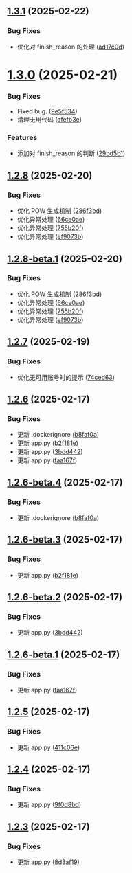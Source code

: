 ## [1.3.1](https://github.com/iidamie/deepseek2api/compare/v1.3.0...v1.3.1) (2025-02-22)


### Bug Fixes

* 优化对 finish_reason 的处理 ([ad17c0d](https://github.com/iidamie/deepseek2api/commit/ad17c0df6ffffcd741f281894bc1bd1ebf99ba3d))

# [1.3.0](https://github.com/iidamie/deepseek2api/compare/v1.2.8...v1.3.0) (2025-02-21)


### Bug Fixes

* Fixed bug. ([9e5f534](https://github.com/iidamie/deepseek2api/commit/9e5f5349785452df2c99170c701240fcc6c779ba))
* 清理无用代码 ([afefb3e](https://github.com/iidamie/deepseek2api/commit/afefb3e685564550a3871454da821ded28626bae))


### Features

* 添加对 finish_reason 的判断 ([29bd5b1](https://github.com/iidamie/deepseek2api/commit/29bd5b11caf27a59a0ccf073538669e107050fbe))


## [1.2.8](https://github.com/iidamie/deepseek2api/compare/v1.2.7...v1.2.8) (2025-02-20)


### Bug Fixes

* 优化 POW 生成机制 ([286f3bd](https://github.com/iidamie/deepseek2api/commit/286f3bdab4ddeed302784dd6c148d72c040d0202))
* 优化异常处理 ([66ce0ae](https://github.com/iidamie/deepseek2api/commit/66ce0ae9c02af83fe256e6d01821980be4ba2304))
* 优化异常处理 ([755b20f](https://github.com/iidamie/deepseek2api/commit/755b20f59ceaa70182db24024d1118e16c24de73))
* 优化异常处理 ([ef9073b](https://github.com/iidamie/deepseek2api/commit/ef9073b6c8a57b84902705780ca54f52746b6a21))


## [1.2.8-beta.1](https://github.com/iidamie/deepseek2api/compare/v1.2.7...v1.2.8-beta.1) (2025-02-20)


### Bug Fixes

* 优化 POW 生成机制 ([286f3bd](https://github.com/iidamie/deepseek2api/commit/286f3bdab4ddeed302784dd6c148d72c040d0202))
* 优化异常处理 ([66ce0ae](https://github.com/iidamie/deepseek2api/commit/66ce0ae9c02af83fe256e6d01821980be4ba2304))
* 优化异常处理 ([755b20f](https://github.com/iidamie/deepseek2api/commit/755b20f59ceaa70182db24024d1118e16c24de73))
* 优化异常处理 ([ef9073b](https://github.com/iidamie/deepseek2api/commit/ef9073b6c8a57b84902705780ca54f52746b6a21))

## [1.2.7](https://github.com/iidamie/deepseek2api/compare/v1.2.6...v1.2.7) (2025-02-19)


### Bug Fixes

* 优化无可用账号时的提示 ([74ced63](https://github.com/iidamie/deepseek2api/commit/74ced639d969b6697afecd6f08ab5213fc9fa9ca))

## [1.2.6](https://github.com/iidamie/deepseek2api/compare/v1.2.5...v1.2.6) (2025-02-17)


### Bug Fixes

* 更新 .dockerignore ([b8faf0a](https://github.com/iidamie/deepseek2api/commit/b8faf0ae11c6d315c6f1e0ad4b21e6a0e63d0528))
* 更新 app.py ([b2f181e](https://github.com/iidamie/deepseek2api/commit/b2f181ec02623c50c2bc3eb58c8bec072ab29f18))
* 更新 app.py ([3bdd442](https://github.com/iidamie/deepseek2api/commit/3bdd442957486298c9bf4950e4d9b519b248a469))
* 更新 app.py ([faa167f](https://github.com/iidamie/deepseek2api/commit/faa167f29879a2561284c61f0e7e3a5aec3798a8))

## [1.2.6-beta.4](https://github.com/iidamie/deepseek2api/compare/v1.2.6-beta.3...v1.2.6-beta.4) (2025-02-17)


### Bug Fixes

* 更新 .dockerignore ([b8faf0a](https://github.com/iidamie/deepseek2api/commit/b8faf0ae11c6d315c6f1e0ad4b21e6a0e63d0528))

## [1.2.6-beta.3](https://github.com/iidamie/deepseek2api/compare/v1.2.6-beta.2...v1.2.6-beta.3) (2025-02-17)


### Bug Fixes

* 更新 app.py ([b2f181e](https://github.com/iidamie/deepseek2api/commit/b2f181ec02623c50c2bc3eb58c8bec072ab29f18))

## [1.2.6-beta.2](https://github.com/iidamie/deepseek2api/compare/v1.2.6-beta.1...v1.2.6-beta.2) (2025-02-17)


### Bug Fixes

* 更新 app.py ([3bdd442](https://github.com/iidamie/deepseek2api/commit/3bdd442957486298c9bf4950e4d9b519b248a469))

## [1.2.6-beta.1](https://github.com/iidamie/deepseek2api/compare/v1.2.5...v1.2.6-beta.1) (2025-02-17)


### Bug Fixes

* 更新 app.py ([faa167f](https://github.com/iidamie/deepseek2api/commit/faa167f29879a2561284c61f0e7e3a5aec3798a8))

## [1.2.5](https://github.com/iidamie/deepseek2api/compare/v1.2.4...v1.2.5) (2025-02-17)


### Bug Fixes

* 更新 app.py ([411c06e](https://github.com/iidamie/deepseek2api/commit/411c06e540212b32f482b81442771a0b6245dd83))

## [1.2.4](https://github.com/iidamie/deepseek2api/compare/v1.2.3...v1.2.4) (2025-02-17)


### Bug Fixes

* 更新 app.py ([9f0d8bd](https://github.com/iidamie/deepseek2api/commit/9f0d8bd57af4e5a0b9cacca61f64e92aab2a4942))

## [1.2.3](https://github.com/iidamie/deepseek2api/compare/v1.2.2...v1.2.3) (2025-02-17)


### Bug Fixes

* 更新 app.py ([8d3af19](https://github.com/iidamie/deepseek2api/commit/8d3af1933f49b9b2e59c4b6c66f8c50327dddc74))
